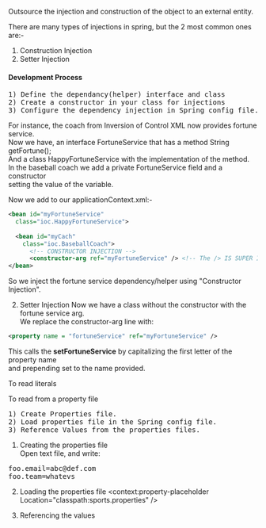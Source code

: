 Outsource the injection and construction of the object to an external entity.  

There are many types of injections in spring, but the 2 most common ones are:-  
1) Construction Injection  
2) Setter Injection

#### Development Process
<pre>
1) Define the dependancy(helper) interface and class
2) Create a constructor in your class for injections
3) Configure the dependency injection in Spring config file. 
</pre>

For instance, the coach from Inversion of Control XML now provides fortune service.  
Now we have, an interface FortuneService that has a method String getFortune();  
And a class HappyFortuneService with the implementation of the method.  
In the baseball coach we add a private FortuneService field and a constructor  
setting the value of the variable.  

Now we add to our applicationContext.xml:- 
```xml
<bean id="myFortuneService"
  class="ioc.HappyFortuneService">
  
  <bean id="myCach"
    class="ioc.BaseballCoach">
      <!-- CONSTRUCTOR INJECTION -->
      <constructor-arg ref="myFortuneService" /> <!-- The /> IS SUPER IMPORTANT XML 101 GEEZ -->
</bean>
```

So we inject the fortune service dependency/helper using "Constructor Injection".  

2) Setter Injection
Now we have a class without the constructor with the fortune service arg.  
We replace the constructor-arg line with: 
```xml
<property name = "fortuneService" ref="myFortuneService" />
```
This calls the **setFortuneService** by capitalizing the first letter of the property name  
and prepending set to the name provided. 

To read literals

<property name= "fortuneService" value="You gon' die" />

To read from a property file

<pre>
1) Create Properties file.  
2) Load properties file in the Spring config file.  
3) Reference Values from the properties files.  
</pre>

1) Creating the properties file  
Open text file, and write:
<pre>
foo.email=abc@def.com
foo.team=whatevs
</pre>

2) Loading the properties file
<context:property-placeholder Location="classpath:sports.properties" />

3) Referencing the values
<property name="team" value="${foo.team}" />
